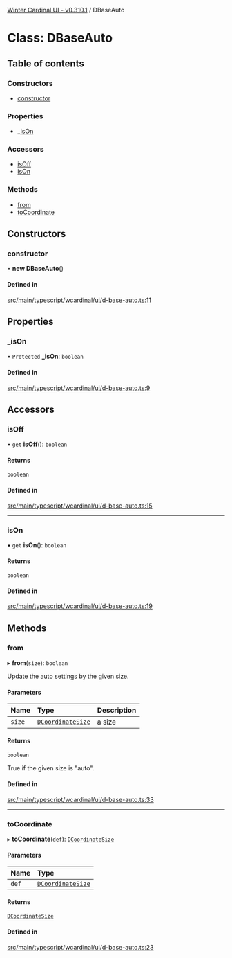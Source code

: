 [Winter Cardinal UI - v0.310.1](../index.md) / DBaseAuto

# Class: DBaseAuto

## Table of contents

### Constructors

- [constructor](DBaseAuto.md#constructor)

### Properties

- [\_isOn](DBaseAuto.md#_ison)

### Accessors

- [isOff](DBaseAuto.md#isoff)
- [isOn](DBaseAuto.md#ison)

### Methods

- [from](DBaseAuto.md#from)
- [toCoordinate](DBaseAuto.md#tocoordinate)

## Constructors

### constructor

• **new DBaseAuto**()

#### Defined in

[src/main/typescript/wcardinal/ui/d-base-auto.ts:11](https://github.com/winter-cardinal/winter-cardinal-ui/blob/v0.310.1/src/main/typescript/wcardinal/ui/d-base-auto.ts#L11)

## Properties

### \_isOn

• `Protected` **\_isOn**: `boolean`

#### Defined in

[src/main/typescript/wcardinal/ui/d-base-auto.ts:9](https://github.com/winter-cardinal/winter-cardinal-ui/blob/v0.310.1/src/main/typescript/wcardinal/ui/d-base-auto.ts#L9)

## Accessors

### isOff

• `get` **isOff**(): `boolean`

#### Returns

`boolean`

#### Defined in

[src/main/typescript/wcardinal/ui/d-base-auto.ts:15](https://github.com/winter-cardinal/winter-cardinal-ui/blob/v0.310.1/src/main/typescript/wcardinal/ui/d-base-auto.ts#L15)

___

### isOn

• `get` **isOn**(): `boolean`

#### Returns

`boolean`

#### Defined in

[src/main/typescript/wcardinal/ui/d-base-auto.ts:19](https://github.com/winter-cardinal/winter-cardinal-ui/blob/v0.310.1/src/main/typescript/wcardinal/ui/d-base-auto.ts#L19)

## Methods

### from

▸ **from**(`size`): `boolean`

Update the auto settings by the given size.

#### Parameters

| Name | Type | Description |
| :------ | :------ | :------ |
| `size` | [`DCoordinateSize`](../index.md#dcoordinatesize) | a size |

#### Returns

`boolean`

True if the given size is "auto".

#### Defined in

[src/main/typescript/wcardinal/ui/d-base-auto.ts:33](https://github.com/winter-cardinal/winter-cardinal-ui/blob/v0.310.1/src/main/typescript/wcardinal/ui/d-base-auto.ts#L33)

___

### toCoordinate

▸ **toCoordinate**(`def`): [`DCoordinateSize`](../index.md#dcoordinatesize)

#### Parameters

| Name | Type |
| :------ | :------ |
| `def` | [`DCoordinateSize`](../index.md#dcoordinatesize) |

#### Returns

[`DCoordinateSize`](../index.md#dcoordinatesize)

#### Defined in

[src/main/typescript/wcardinal/ui/d-base-auto.ts:23](https://github.com/winter-cardinal/winter-cardinal-ui/blob/v0.310.1/src/main/typescript/wcardinal/ui/d-base-auto.ts#L23)
